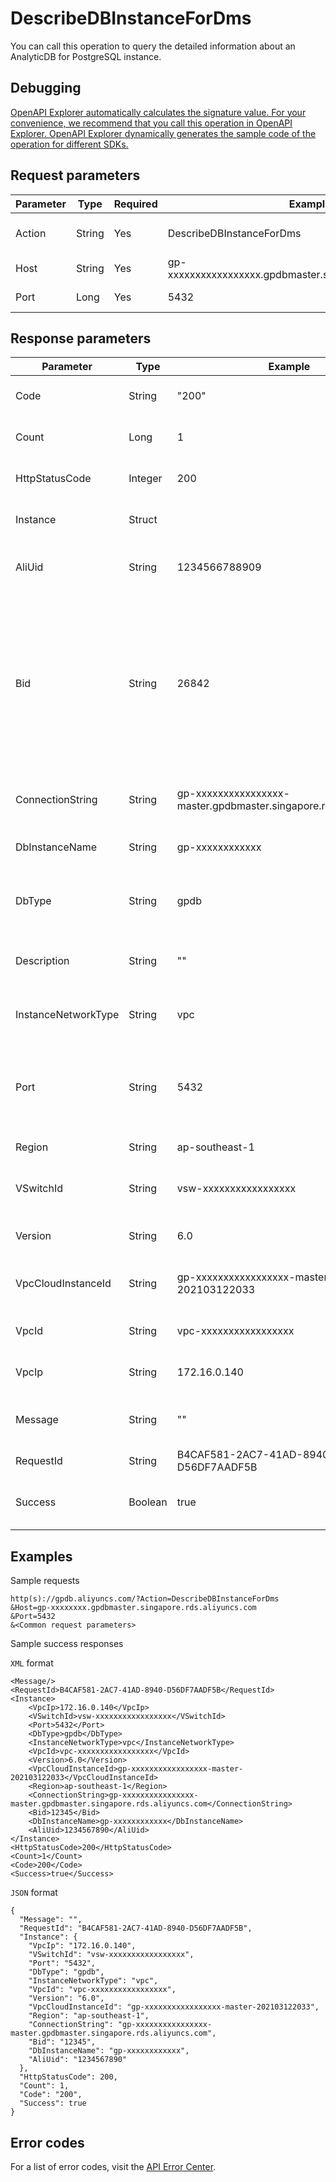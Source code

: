 # DescribeDBInstanceForDms

You can call this operation to query the detailed information about an AnalyticDB for PostgreSQL instance.

## Debugging

[OpenAPI Explorer automatically calculates the signature value. For your convenience, we recommend that you call this operation in OpenAPI Explorer. OpenAPI Explorer dynamically generates the sample code of the operation for different SDKs.](https://api.aliyun.com/#product=gpdb&api=DescribeDBInstanceForDms&type=RPC&version=2019-06-20)

## Request parameters

|Parameter|Type|Required|Example|Description|
|---------|----|--------|-------|-----------|
|Action|String|Yes|DescribeDBInstanceForDms|The operation that you want to perform. Set the value to DescribeDBInstanceForDms. |
|Host|String|Yes|gp-xxxxxxxxxxxxxxxxx.gpdbmaster.singapore.rds.aliyuncs.com|The endpoint that is used to connect to the instance. |
|Port|Long|Yes|5432|The port that is used to connect to the instance. |

## Response parameters

|Parameter|Type|Example|Description|
|---------|----|-------|-----------|
|Code|String|"200"|The internal status code. |
|Count|Long|1|The number of instances. |
|HttpStatusCode|Integer|200|The HTTP status code. |
|Instance|Struct| |Details about the instance. |
|AliUid|String|1234566788909|The ID of the Alibaba Cloud account. |
|Bid|String|26842|The ID of the account group, indicating that the account belongs to Alibaba Finance Cloud, Alibaba Gov Cloud, or Alibaba Cloud. |
|ConnectionString|String|gp-xxxxxxxxxxxxxxxx-master.gpdbmaster.singapore.rds.aliyuncs.com|The endpoint of the instance. |
|DbInstanceName|String|gp-xxxxxxxxxxxx|The ID of the instance. |
|DbType|String|gpdb|The database engine of the instance. |
|Description|String|""|The description of the instance. |
|InstanceNetworkType|String|vpc|The network type of the instance. |
|Port|String|5432|The number of the port that is used to connect to the instance. |
|Region|String|ap-southeast-1|The ID of the region. |
|VSwitchId|String|vsw-xxxxxxxxxxxxxxxxx|The vSwitch ID of the instance. |
|Version|String|6.0|The version of the instance. |
|VpcCloudInstanceId|String|gp-xxxxxxxxxxxxxxxxx-master-202103122033|The ID of the VPC-type instance. |
|VpcId|String|vpc-xxxxxxxxxxxxxxxxx|The VPC ID of the instance. |
|VpcIp|String|172.16.0.140|The IP address of the VPC. |
|Message|String|""|The returned error message. |
|RequestId|String|B4CAF581-2AC7-41AD-8940-D56DF7AADF5B|The ID of the request. |
|Success|Boolean|true|Indicates whether the request is successful. |

## Examples

Sample requests

```
http(s)://gpdb.aliyuncs.com/?Action=DescribeDBInstanceForDms
&Host=gp-xxxxxxxx.gpdbmaster.singapore.rds.aliyuncs.com
&Port=5432
&<Common request parameters>
```

Sample success responses

`XML` format

```
<Message/>
<RequestId>B4CAF581-2AC7-41AD-8940-D56DF7AADF5B</RequestId>
<Instance>
    <VpcIp>172.16.0.140</VpcIp>
    <VSwitchId>vsw-xxxxxxxxxxxxxxxxx</VSwitchId>
    <Port>5432</Port>
    <DbType>gpdb</DbType>
    <InstanceNetworkType>vpc</InstanceNetworkType>
    <VpcId>vpc-xxxxxxxxxxxxxxxxx</VpcId>
    <Version>6.0</Version>
    <VpcCloudInstanceId>gp-xxxxxxxxxxxxxxxxx-master-202103122033</VpcCloudInstanceId>
    <Region>ap-southeast-1</Region>
    <ConnectionString>gp-xxxxxxxxxxxxxxxx-master.gpdbmaster.singapore.rds.aliyuncs.com</ConnectionString>
    <Bid>12345</Bid>
    <DbInstanceName>gp-xxxxxxxxxxxx</DbInstanceName>
    <AliUid>1234567890</AliUid>
</Instance>
<HttpStatusCode>200</HttpStatusCode>
<Count>1</Count>
<Code>200</Code>
<Success>true</Success>
```

`JSON` format

```
{
  "Message": "",
  "RequestId": "B4CAF581-2AC7-41AD-8940-D56DF7AADF5B",
  "Instance": {
    "VpcIp": "172.16.0.140",
    "VSwitchId": "vsw-xxxxxxxxxxxxxxxxx",
    "Port": "5432",
    "DbType": "gpdb",
    "InstanceNetworkType": "vpc",
    "VpcId": "vpc-xxxxxxxxxxxxxxxxx",
    "Version": "6.0",
    "VpcCloudInstanceId": "gp-xxxxxxxxxxxxxxxxx-master-202103122033",
    "Region": "ap-southeast-1",
    "ConnectionString": "gp-xxxxxxxxxxxxxxxx-master.gpdbmaster.singapore.rds.aliyuncs.com",
    "Bid": "12345",
    "DbInstanceName": "gp-xxxxxxxxxxxx",
    "AliUid": "1234567890"
  },
  "HttpStatusCode": 200,
  "Count": 1,
  "Code": "200",
  "Success": true
}
```

## Error codes

For a list of error codes, visit the [API Error Center](https://error-center.alibabacloud.com/status/product/gpdb).

